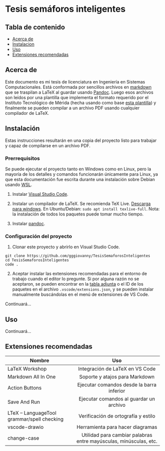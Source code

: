 # Tesis semáforos inteligentes

## Tabla de contenido

- [Acerca de](#acerca_de)
- [Instalacion](#instalacion)
- [Uso](#uso)
- [Extensiones recomendadas](#extensiones)

## Acerca de <a name = "acerca_de"></a>
Este documento es mi tesis de licenciatura en Ingeniería en Sistemas Computacionales. Está conformada por sencillos archivos en [markdown](https://www.markdownguide.org/getting-started/) que se traspilan a LaTeX al guardar usando [Pandoc](https://pandoc.org/). Luego esos archivos son leídos por una plantilla que implementa el formato requerido por el Instituto Tecnológico de Mérida (hecha usando como base [esta plantilla](https://www.markdownguide.org/getting-started/)) y finalmente se pueden compilar a un archivo PDF usando cualquier compilador de LaTeX.


## Instalación <a name = "instalacion"></a>

Estas instrucciones resultarán en una copia del proyecto listo para trabajar y capaz de compilarse en un archivo PDF.

### Prerrequisitos
Se puede ejecutar el proyecto tanto en Windows como en Linux, pero la mayoría de los detalles y comandos funcionarán únicamente para Linux, ya que esta documentación fue escrita durante una instalación sobre Debian usando [WSL](https://docs.microsoft.com/en-us/windows/wsl/).

1. Instalar [Visual Studio Code](https://code.visualstudio.com/).

2. Instalar un compilador de LaTeX. Se recomienda TeX Live. [Descarga para windows](https://www.tug.org/texlive/windows.html). 
En Ubuntu/Debian: `sudo apt install texlive-full`. Nota: la instalación de todos los paquetes puede tomar mucho tiempo.

3. Instalar [pandoc](https://pandoc.org/installing.html).

### Configuración del proyecto

1. Clonar este proyecto y abrirlo en Visual Studio Code.

```
git clone https://github.com/gggiovanny/TesisSemaforosInteligentes
cd TesisSemaforosInteligentes
code .  
```

2. Aceptar instalar las extensiones recomendadas para el entorno de trabajo cuando el editor lo pregunte. Si por alguna razón no se aceptaron, se pueden encontrar en la [tabla adjunta](#extensiones) o el ID de los paquetes en el archivo `.vscode/extensions.json`, y se pueden instalar manualmente buscándolas en el menú de extensiones de VS Code.

Continuará...

## Uso <a name = "uso"></a>

Continuará...


## Extensiones recomendadas <a name = "extensiones"></a>

| Nombre                                     |                                Uso                                 |
| ------------------------------------------ | :----------------------------------------------------------------: |
| LaTeX Workshop                             |                  Integración de LaTeX en VS Code                   |
| Markdown All In One                        |                   Soporte y atajos para Markdown                   |
| Action Buttons                             |             Ejecutar comandos desde la barra inferior              |
| Save And Run                               |              Ejecutar comandos al guardar un archivo               |
| LTeX – LanguageTool grammar/spell checking |                Verificación de ortografía y estilo                 |
| vscode-drawio                              |                  Herramienta para hacer diagramas                  |
| change-case                                | Utilidad para cambiar palabras  entre mayúsculas, minúsculas, etc. |